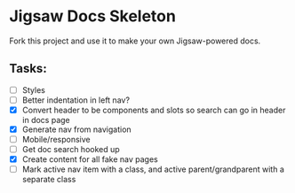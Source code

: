 # Jigsaw Docs Skeleton

Fork this project and use it to make your own Jigsaw-powered docs.


## Tasks:
- [ ] Styles
- [ ] Better indentation in left nav?
- [x] Convert header to be components and slots so search can go in header in docs page
- [x] Generate nav from navigation
- [ ] Mobile/responsive
- [ ] Get doc search hooked up
- [x] Create content for all fake nav pages
- [ ] Mark active nav item with a class, and active parent/grandparent with a separate class

